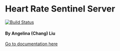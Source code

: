 # Heart Rate Sentinel Server #

[![Build Status](https://travis-ci.org/Geli25/heart_rate_sentinel_server.svg?branch=master)](https://travis-ci.org/Geli25/heart_rate_sentinel_server)

#### By Angelina (Chang) Liu ####

[Go to documentation here](https://geli25.github.io/heart_rate_sentinel_server/)

